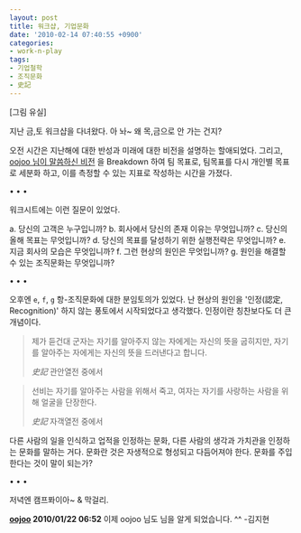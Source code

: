 ```yaml
---
layout: post
title: 워크샵, 기업문화
date: '2010-02-14 07:40:55 +0900'
categories:
- work-n-play
tags:
- 기업철학
- 조직문화
- 史記
---
```


[그림 유실]

지난 금,토 워크샵을 다녀왔다. 아 놔~ 왜 목,금으로 안 가는 건지?

오전 시간은 지난해에 대한 반성과 미래에 대한 비전을 설명하는 할애되었다. 그리고, [oojoo 님이 말씀하신 비전]((http://oojoo.tistory.com/402)) 을 Breakdown 하여 팀 목표로, 팀목표를 다시 개인별 목표로 세분화 하고, 이를 측정할 수 있는 지표로 작성하는 시간을 가졌다.

<div class="spacer">• • •</div>

워크시트에는 이런 질문이 있었다.

a. 당신의 고객은 누구입니까?
b. 회사에서 당신의 존재 이유는 무엇입니까?
c. 당신의 올해 목표는 무엇입니까?
d. 당신의 목표를 달성하기 위한 실행전략은 무엇입니까?
e. 지금 회사의 모습은 무엇입니까?
f. 그런 현상의 원인은 무엇입니까?
g. 원인을 해결할 수 있는 조직문화는 무엇입니까?

<div class="spacer">• • •</div>

오후엔 `e`, `f`, `g` 항-조직문화에 대한 분임토의가 있었다. 난 현상의 원인을 '인정(認定, Recognition)' 하지 않는 풍토에서 시작되었다고 생각했다. 인정이란 칭찬보다도 더 큰 개념이다.

> 제가 듣건대 군자는 자기를 알아주지 않는 자에게는 자신의 뜻을 굽히지만, 자기를 알아주는 자에게는 자신의 뜻을 드러낸다고 합니다.
> <footer><cite>史記</cite> 관안열전 중에서</footer>

> 선비는 자기를 알아주는 사람을 위해서 죽고, 여자는 자기를 사랑하는 사람을 위해 얼굴을 단장한다.
> <footer><cite>史記</cite> 자객열전 중에서</footer>

다른 사람의 일을 인식하고 업적을 인정하는 문화, 다른 사람의 생각과 가치관을 인정하는 문화를 말하는 거다. 문화란 것은 자생적으로 형성되고 다듬어져야 한다. 문화를 주입한다는 것이 말이 되는가?

<div class="spacer">• • •</div>

저녁엔 캠프퐈이아~ & 막걸리.

**[oojoo](http://oojoo.tistory.com) 2010/01/22 06:52** 이제 oojoo 님도 님을 알게 되었습니다. ^^ -김지현
